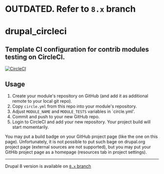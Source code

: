# OUTDATED. Refer to `8.x` branch

# drupal_circleci
## Template CI configuration for contrib modules testing on CircleCI.

[![CircleCI](https://circleci.com/gh/integratedexperts/drupal_circleci_template/tree/7.x.svg?style=shield)](https://circleci.com/gh/integratedexperts/drupal_circleci_template/tree/7.x)

## Usage
1. Create your module's repository on GitHub (and add it as additional remote to your local git repo).
2. Copy `circle.yml` from this repo into your module's repository.
3. Adjust `MODULE_NAME` and `MODULE_TESTS` variables in `circle.yml'.
4. Commit and push to your new GitHub repo.
5. Login to CircleCI and add your new repository. Your project build will start momentarily.

You may put a build badge on your GitHub project page (like the one on this page). Unfortunately, it is not possible to put such bage on drupal.org project page (external sources are not supported), but you may put your GitHib project page as a homepage (resources tab in project settings).

----
Drupal 8 version is available on [`8.x` branch](https://github.com/integratedexperts/drupal_circleci_template/tree/8.x)

